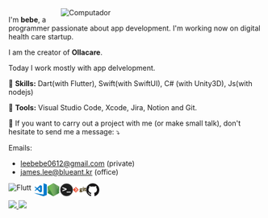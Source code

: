 <img src="https://raw.githubusercontent.com/MicaelliMedeiros/micaellimedeiros/master/image/computer-illustration.png" min-width="400px" max-width="400px" width="400px" align="right" alt="Computador">

<p align="left"> 
I'm <strong>bebe</strong>, a programmer passionate about app development. I'm working now on digital health care startup.
 
I am the creator of <strong>Ollacare</strong>.

Today I work mostly with app delvelopment.

</p>

<p align="left">
  🦄 <strong>Skills:</strong> Dart(with Flutter), Swift(with SwiftUI), C# (with Unity3D), Js(with nodejs)
</p>

<p align="left">
  💼 <strong>Tools:</strong> Visual Studio Code, Xcode, Jira, Notion and Git.
</p>

<p align="left">
  💌 If you want to carry out a project with me (or make small talk), don't hesitate to send me a message: ⤵️
</p>

Emails:
- leebebe0612@gmail.com (private)
- james.lee@blueant.kr (office)

<img align="left" alt="Flutter" height=20px width="50px"  src="https://user-images.githubusercontent.com/60929919/89158591-ff61ee80-d58b-11ea-9305-969d9e92363a.png" />

<img align="left" alt="Visual Studio Code" width="26px" src="https://raw.githubusercontent.com/github/explore/80688e429a7d4ef2fca1e82350fe8e3517d3494d/topics/visual-studio-code/visual-studio-code.png" />

<img align="left" alt="Node.js" width="26px" src="https://raw.githubusercontent.com/github/explore/80688e429a7d4ef2fca1e82350fe8e3517d3494d/topics/nodejs/nodejs.png" />

<img align="left" alt="CLI" width="26px" src="https://raw.githubusercontent.com/github/explore/80688e429a7d4ef2fca1e82350fe8e3517d3494d/topics/terminal/terminal.png" />

<img align="left" alt="Git" width="26px" src="https://raw.githubusercontent.com/github/explore/80688e429a7d4ef2fca1e82350fe8e3517d3494d/topics/git/git.png" />

<img align="left" alt="GitHub" width="26px" src="https://raw.githubusercontent.com/github/explore/78df643247d429f6cc873026c0622819ad797942/topics/github/github.png" />

</br>
</br>
<div>
  <a href="https://github.com/bebe0612">
  <img height="180em" src="https://github-readme-stats.vercel.app/api?username=bebe0612&count_private=true&theme=cobalt&show_icons=true"/>
  <img height="180em" src="https://github-readme-stats.vercel.app/api/top-langs/?username=bebe0612&layout=compact&langs_count=7&theme=cobalt"/>
</div>
</br>
